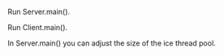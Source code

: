 Run Server.main().

Run Client.main().

In Server.main() you can adjust the size of the ice thread pool.

